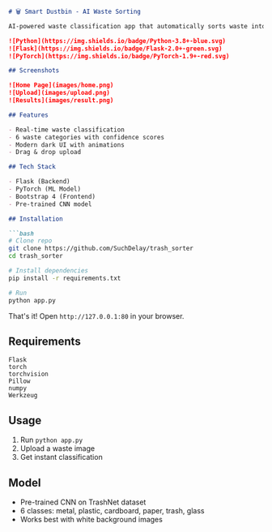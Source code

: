 ```markdown
# 🗑️ Smart Dustbin - AI Waste Sorting

AI-powered waste classification app that automatically sorts waste into 6 categories: Paper, Plastic, Cardboard, Metal, Glass, and Trash.

![Python](https://img.shields.io/badge/Python-3.8+-blue.svg)
![Flask](https://img.shields.io/badge/Flask-2.0+-green.svg)
![PyTorch](https://img.shields.io/badge/PyTorch-1.9+-red.svg)

## Screenshots

![Home Page](images/home.png)
![Upload](images/upload.png)
![Results](images/result.png)

## Features

- Real-time waste classification
- 6 waste categories with confidence scores
- Modern dark UI with animations
- Drag & drop upload

## Tech Stack

- Flask (Backend)
- PyTorch (ML Model)
- Bootstrap 4 (Frontend)
- Pre-trained CNN model

## Installation

```bash
# Clone repo
git clone https://github.com/SuchDelay/trash_sorter
cd trash_sorter

# Install dependencies
pip install -r requirements.txt

# Run
python app.py
```

That's it! Open `http://127.0.0.1:80` in your browser.

## Requirements

```
Flask
torch
torchvision
Pillow
numpy
Werkzeug
```

## Usage

1. Run `python app.py`
2. Upload a waste image
3. Get instant classification

## Model

- Pre-trained CNN on TrashNet dataset
- 6 classes: metal, plastic, cardboard, paper, trash, glass
- Works best with white background images
